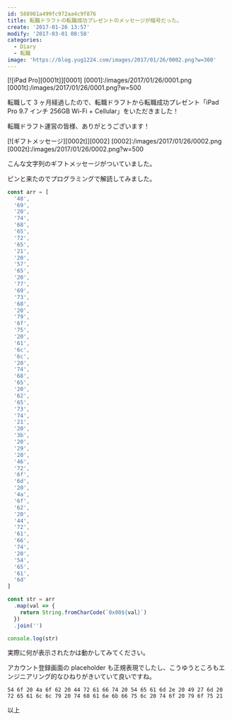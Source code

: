 ```yaml
---
id: 588981a499fc972aa4c9f876
title: 転職ドラフトの転職成功プレゼントのメッセージが暗号だった。
create: '2017-01-26 13:57'
modify: '2017-03-01 08:58'
categories:
  - Diary
  - 転職
image: 'https://blog.yug1224.com/images/2017/01/26/0002.png?w=300'
---
```


[![iPad Pro][0001t]][0001]
[0001]:/images/2017/01/26/0001.png
[0001t]:/images/2017/01/26/0001.png?w=500

転職して 3 ヶ月経過したので、転職ドラフトから転職成功プレゼント「iPad Pro 9.7 インチ 256GB Wi-Fi + Cellular」をいただきました！

転職ドラフト運営の皆様、ありがとうございます！

[![ギフトメッセージ][0002t]][0002]
[0002]:/images/2017/01/26/0002.png
[0002t]:/images/2017/01/26/0002.png?w=500

こんな文字列のギフトメッセージがついていました。

ピンと来たのでプログラミングで解読してみました。

<!-- more -->

```js
const arr = [
  '48',
  '69',
  '20',
  '74',
  '68',
  '65',
  '72',
  '65',
  '21',
  '20',
  '57',
  '65',
  '20',
  '77',
  '69',
  '73',
  '68',
  '20',
  '79',
  '6f',
  '75',
  '20',
  '61',
  '6c',
  '6c',
  '20',
  '74',
  '68',
  '65',
  '20',
  '62',
  '65',
  '73',
  '74',
  '21',
  '20',
  '3b',
  '20',
  '29',
  '20',
  '46',
  '72',
  '6f',
  '6d',
  '20',
  '4a',
  '6f',
  '62',
  '20',
  '44',
  '72',
  '61',
  '66',
  '74',
  '20',
  '54',
  '65',
  '61',
  '6d'
]

const str = arr
  .map(val => {
    return String.fromCharCode(`0x00${val}`)
  })
  .join('')

console.log(str)
```

実際に何が表示されたかは動かしてみてください。

アカウント登録画面の placeholder も正規表現でしたし、こうゆうところもエンジニアリング的なひねりがきいていて良いですね。

`54 6f 20 4a 6f 62 20 44 72 61 66 74 20 54 65 61 6d 2e 20 49 27 6d 20 72 65 61 6c 6c 79 20 74 68 61 6e 6b 66 75 6c 20 74 6f 20 79 6f 75 21`

以上
